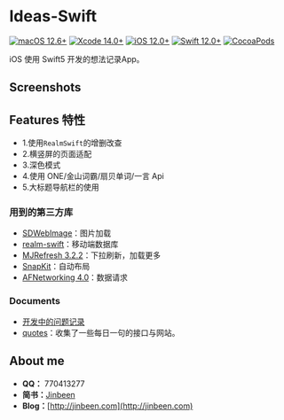# Ideas-Swift

[![macOS 12.6+](https://img.shields.io/badge/macOS-12.6+-blue.svg)](https://support.apple.com/en-hk/HT213444/)
[![Xcode 14.0+](https://img.shields.io/badge/Xcode-14.0+-blue.svg)](https://developer.apple.com/xcode/)
[![iOS 12.0+](https://img.shields.io/badge/iOS-12.0+-blue.svg)](https://support.apple.com/zh-cn/HT209084/)
[![Swift 12.0+](https://img.shields.io/badge/Swift-5-blue.svg)](https://developer.apple.com/swift/)
[![CocoaPods](https://img.shields.io/badge/CocoaPods-compatible-brightgreen.svg)](https://github.com/cocoapods/cocoapods/)

iOS 使用 Swift5 开发的想法记录App。


## Screenshots


## Features 特性
- 1.使用`RealmSwift`的增删改查
- 2.横竖屏的页面适配
- 3.深色模式
- 4.使用 ONE/金山词霸/扇贝单词/一言 Api
- 5.大标题导航栏的使用


### 用到的第三方库

 - [SDWebImage](https://github.com/SDWebImage/SDWebImage)：图片加载
 - [realm-swift](https://github.com/realm/realm-swift)：移动端数据库
 - [MJRefresh 3.2.2](https://github.com/CoderMJLee/MJRefresh)：下拉刷新，加载更多
 - [SnapKit](https://github.com/SnapKit/SnapKit)：自动布局
 - [AFNetworking 4.0](https://github.com/AFNetworking/AFNetworking)：数据请求

<!--
 - [YYModel](https://github.com/ibireme/YYModel)：json转bean
 - [SDWebImageWebPCoder](https://github.com/SDWebImage/SDWebImageWebPCoder)：图片加载webp
-->

### Documents

- [开发中的问题记录](https://github.com/youlookwhat/Ideas-Swift/blob/main/file/ideas-questions.md)
- [quotes](https://github.com/vv314/quotes)：收集了一些每日一句的接口与网站。

## About me
 - **QQ：** 770413277
 - **简书：**[Jinbeen](https://www.jianshu.com/u/e43c6e979831)
 - **Blog：**[http://jinbeen.com](http://jinbeen.com)
